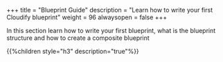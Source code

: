 +++
title = "Blueprint Guide"
description = "Learn how to write your first Cloudify blueprint"
weight = 96
alwaysopen = false
+++

In this section learn how to write your first blueprint, what is the blueprint structure and how to create a composite blueprint 

{{%children style="h3" description="true"%}}
